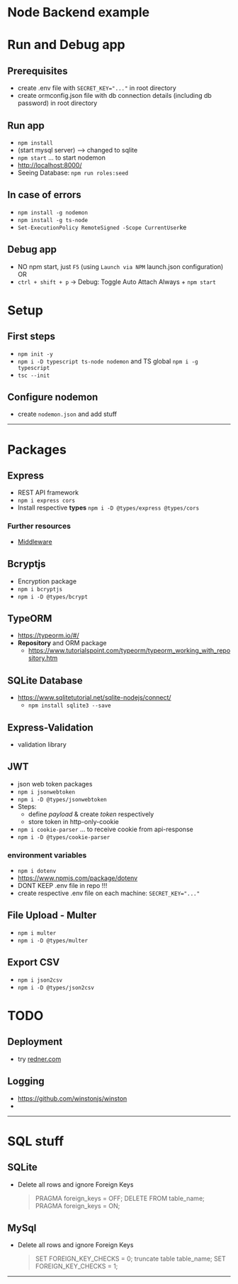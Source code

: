 # Node Backend example

# Run and Debug app

## Prerequisites

- create .env file with `SECRET_KEY="..."` in root directory
- create ormconfig.json file with db connection details (including db password) in root directory

## Run app

- `npm install`
- (start mysql server) --> changed to sqlite
- `npm start` ... to start nodemon
- <http://localhost:8000/>
- Seeing Database: `npm run roles:seed`

## In case of errors

- `npm install -g nodemon`
- `npm install -g ts-node`
- `Set-ExecutionPolicy RemoteSigned -Scope CurrentUser`ke

## Debug app

- NO npm start, just `F5` (using `Launch via NPM` launch.json configuration)
    OR
- `ctrl + shift + p` -> Debug: Toggle Auto Attach Always + `npm start`

# Setup

## First steps

- `npm init -y`
- `npm i -D typescript ts-node nodemon` and TS global `npm i -g typescript`
- `tsc --init`

## Configure nodemon

- create `nodemon.json` and add stuff

---------------------------------------------------------------------------------------------------

# Packages

## Express

- REST API framework
- `npm i express cors`
- Install respective **types** `npm i -D @types/express @types/cors`

### Further resources

- [Middleware](https://expressjs.com/en/guide/writing-middleware.html)

## Bcryptjs

- Encryption package
- `npm i bcryptjs`
- `npm i -D @types/bcrypt`

## TypeORM

- <https://typeorm.io/#/>
- **Repository** and ORM package
  - <https://www.tutorialspoint.com/typeorm/typeorm_working_with_repository.htm>

## SQLite Database

- <https://www.sqlitetutorial.net/sqlite-nodejs/connect/>
  - `npm install sqlite3 --save`

## Express-Validation

- validation library

## JWT

- json web token packages
- `npm i jsonwebtoken`
- `npm i -D @types/jsonwebtoken`
- Steps:
  - define _payload_ & create _token_ respectively
  - store token in http-only-cookie
- `npm i cookie-parser` ... to receive cookie from api-response
- `npm i -D @types/cookie-parser`

### environment variables

- `npm i dotenv`
- <https://www.npmjs.com/package/dotenv>
- DONT KEEP .env file in repo !!!
- create respective .env file on each machine: `SECRET_KEY="..."`

## File Upload - Multer

- `npm i multer`
- `npm i -D @types/multer`

## Export CSV

- `npm i json2csv`
- `npm i -D @types/json2csv`

# TODO

## Deployment

- try [redner.com](https://dashboard.render.com/)

## Logging

- <https://github.com/winstonjs/winston>
-

---------------------------------------------------------------------------------------------------

# SQL stuff

## SQLite

- Delete all rows and ignore Foreign Keys
    > PRAGMA foreign_keys = OFF;
    > DELETE FROM table_name;
    > PRAGMA foreign_keys = ON;

## MySql

- Delete all rows and ignore Foreign Keys
    > SET FOREIGN_KEY_CHECKS = 0;
    > truncate table table_name;
    > SET FOREIGN_KEY_CHECKS = 1;

---------------------------------------------------------------------------------------------------
